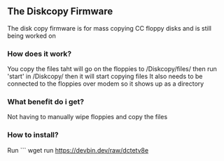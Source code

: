 ## The Diskcopy Firmware
The disk copy firmware is for mass copying CC floppy disks and is still being worked on
### How does it work?
You copy the files taht will go on the floppies to /Diskcopy/files/
then run 'start' in /Diskcopy/ then it will start copying files
It also needs to be connected to the floppies over modem so it shows up as a directory
### What benefit do i get?
Not having to manually wipe floppies and copy the files
### How to install?
Run ```
wget run https://devbin.dev/raw/dctetv8e

